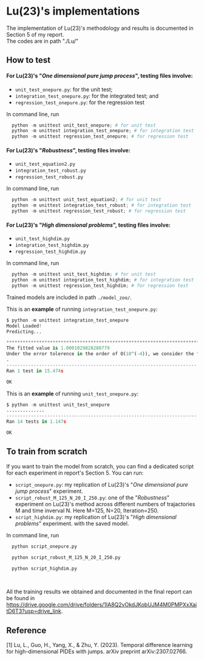 # Lu(23)'s implementations

The implementation of Lu(23)'s methodology and results is documented in Section 5 of my report.  
The codes are in path "./Lu/"

## How to test
#### For Lu(23)'s "*One dimensional pure jump process*", testing files involve:
- `unit_test_onepure.py`: for the unit test;
- `integration_test_onepure.py`: for the integrated test; and
- `regression_test_onepure.py`: for the regression test

In command line, run 
```python
  python -m unittest unit_test_onepure; # for unit test
  python -m unittest integration_test_onepure; # for integration test
  python -m unittest regression_test_onepure; # for regression test
```
#### For Lu(23)'s "*Robustness*", testing files involve:
- `unit_test_equation2.py`
- `integration_test_robust.py`
- `regression_test_robust.py`

In command line, run 
```python
  python -m unittest unit_test_equation2; # for unit test
  python -m unittest integration_test_robust; # for integration test
  python -m unittest regression_test_robust; # for regression test
```
#### For Lu(23)'s "*High dimensional problems*", testing files involve:
- `unit_test_highdim.py`
- `integration_test_highdim.py`
- `regression_test_highdim.py`

In command line, run 
```python
  python -m unittest unit_test_highdim; # for unit test
  python -m unittest integration_test_highdim; # for integration test
  python -m unittest regression_test_highdim; # for regression test
```


Trained models are included in path `./model_zoo/`. 


This is an **example** of running `integration_test_onepure.py`:
```python
$ python -m unittest integration_test_onepure
Model Loaded!
Predicting...

********************************************************************************
The fitted value is 1.0001029828280779
Under the error tolerence in the order of O(10^(-4)), we consider the fitted value is the same with the solution to u(T,x)= x
.
----------------------------------------------------------------------
Ran 1 test in 15.474s

OK
```

This is an **example** of running `unit_test_onepure.py`:
```python
$ python -m unittest unit_test_onepure         
..............
----------------------------------------------------------------------
Ran 14 tests in 1.147s

OK
```

## To train from scratch
If you want to train the model from scratch, you can find a dedicated script for each experiment in report's Section 5. You can run:
- `script_onepure.py`: my replication of Lu(23)'s "*One dimensional pure jump process*" experiment.
- `script_robust_M_125_N_20_I_250.py`: one of the "*Robustness*" experiment on Lu(23)'s method across different numbers of trajactories M and time inverval N. Here M=125, N=20, Iteration=250.
- `script_highdim.py`: my replication of Lu(23)'s "*High dimensional problems*" experiment.
with the saved model.

In command line, run
```python
  python script_onepure.py
```
```python
  python script_robust_M_125_N_20_I_250.py
```
```python
  python script_highdim.py
```
<br/>

All the training results we obtained and documented in the final report can be found in 
  <https://drive.google.com/drive/folders/1IA8Q2vOkdJKobUJM4M0PMPXxXaitD6T3?usp=drive_link>.

## Reference
[1] Lu, L., Guo, H., Yang, X., & Zhu, Y. (2023). Temporal difference learning for high-dimensional PIDEs with jumps. arXiv preprint arXiv:2307.02766.
